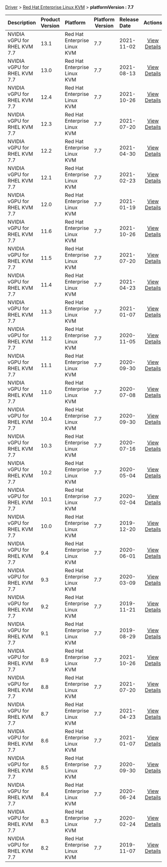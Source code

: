 
[Driver](/README.md)  >  [Red Hat Enterprise Linux KVM](/index/Driver/Red_Hat_Enterprise_Linux_KVM.md)  >  **platformVersion : 7.7**



| Description            | Product Version    | Platform                | Platform Version           | Release Date           |             Actions              |
| ---------------------- | :----------------- | :---------------------- | -------------------------- | :--------------------- | :------------------------------: |
| NVIDIA vGPU for RHEL KVM 7.7 | 13.1 | Red Hat Enterprise Linux KVM | 7.7 | 2021-11-02 | [View Details](/details/a316cc_NVIDIA_vGPU_for_RHEL_KVM_7.7.md) |
| NVIDIA vGPU for RHEL KVM 7.7 | 13.0 | Red Hat Enterprise Linux KVM | 7.7 | 2021-08-13 | [View Details](/details/0f0cdc_NVIDIA_vGPU_for_RHEL_KVM_7.7.md) |
| NVIDIA vGPU for RHEL KVM 7.7 | 12.4 | Red Hat Enterprise Linux KVM | 7.7 | 2021-10-26 | [View Details](/details/d73ded_NVIDIA_vGPU_for_RHEL_KVM_7.7.md) |
| NVIDIA vGPU for RHEL KVM 7.7 | 12.3 | Red Hat Enterprise Linux KVM | 7.7 | 2021-07-20 | [View Details](/details/aff2c8_NVIDIA_vGPU_for_RHEL_KVM_7.7.md) |
| NVIDIA vGPU for RHEL KVM 7.7 | 12.2 | Red Hat Enterprise Linux KVM | 7.7 | 2021-04-30 | [View Details](/details/366ea4_NVIDIA_vGPU_for_RHEL_KVM_7.7.md) |
| NVIDIA vGPU for RHEL KVM 7.7 | 12.1 | Red Hat Enterprise Linux KVM | 7.7 | 2021-02-23 | [View Details](/details/0a6364_NVIDIA_vGPU_for_RHEL_KVM_7.7.md) |
| NVIDIA vGPU for RHEL KVM 7.7 | 12.0 | Red Hat Enterprise Linux KVM | 7.7 | 2021-01-19 | [View Details](/details/b85e7c_NVIDIA_vGPU_for_RHEL_KVM_7.7.md) |
| NVIDIA vGPU for RHEL KVM 7.7 | 11.6 | Red Hat Enterprise Linux KVM | 7.7 | 2021-10-26 | [View Details](/details/3d2384_NVIDIA_vGPU_for_RHEL_KVM_7.7.md) |
| NVIDIA vGPU for RHEL KVM 7.7 | 11.5 | Red Hat Enterprise Linux KVM | 7.7 | 2021-07-20 | [View Details](/details/44fa20_NVIDIA_vGPU_for_RHEL_KVM_7.7.md) |
| NVIDIA vGPU for RHEL KVM 7.7 | 11.4 | Red Hat Enterprise Linux KVM | 7.7 | 2021-04-23 | [View Details](/details/31f2da_NVIDIA_vGPU_for_RHEL_KVM_7.7.md) |
| NVIDIA vGPU for RHEL KVM 7.7 | 11.3 | Red Hat Enterprise Linux KVM | 7.7 | 2021-01-07 | [View Details](/details/023040_NVIDIA_vGPU_for_RHEL_KVM_7.7.md) |
| NVIDIA vGPU for RHEL KVM 7.7 | 11.2 | Red Hat Enterprise Linux KVM | 7.7 | 2020-11-05 | [View Details](/details/d2962e_NVIDIA_vGPU_for_RHEL_KVM_7.7.md) |
| NVIDIA vGPU for RHEL KVM 7.7 | 11.1 | Red Hat Enterprise Linux KVM | 7.7 | 2020-09-30 | [View Details](/details/4a97a2_NVIDIA_vGPU_for_RHEL_KVM_7.7.md) |
| NVIDIA vGPU for RHEL KVM 7.7 | 11.0 | Red Hat Enterprise Linux KVM | 7.7 | 2020-07-08 | [View Details](/details/56bb9e_NVIDIA_vGPU_for_RHEL_KVM_7.7.md) |
| NVIDIA vGPU for RHEL KVM 7.7 | 10.4 | Red Hat Enterprise Linux KVM | 7.7 | 2020-09-30 | [View Details](/details/2fc390_NVIDIA_vGPU_for_RHEL_KVM_7.7.md) |
| NVIDIA vGPU for RHEL KVM 7.7 | 10.3 | Red Hat Enterprise Linux KVM | 7.7 | 2020-07-16 | [View Details](/details/ee5364_NVIDIA_vGPU_for_RHEL_KVM_7.7.md) |
| NVIDIA vGPU for RHEL KVM 7.7 | 10.2 | Red Hat Enterprise Linux KVM | 7.7 | 2020-05-04 | [View Details](/details/4d4c17_NVIDIA_vGPU_for_RHEL_KVM_7.7.md) |
| NVIDIA vGPU for RHEL KVM 7.7 | 10.1 | Red Hat Enterprise Linux KVM | 7.7 | 2020-02-04 | [View Details](/details/cc311a_NVIDIA_vGPU_for_RHEL_KVM_7.7.md) |
| NVIDIA vGPU for RHEL KVM 7.7 | 10.0 | Red Hat Enterprise Linux KVM | 7.7 | 2019-12-20 | [View Details](/details/9d7520_NVIDIA_vGPU_for_RHEL_KVM_7.7.md) |
| NVIDIA vGPU for RHEL KVM 7.7 | 9.4 | Red Hat Enterprise Linux KVM | 7.7 | 2020-06-01 | [View Details](/details/01f8d5_NVIDIA_vGPU_for_RHEL_KVM_7.7.md) |
| NVIDIA vGPU for RHEL KVM 7.7 | 9.3 | Red Hat Enterprise Linux KVM | 7.7 | 2020-03-09 | [View Details](/details/4c850b_NVIDIA_vGPU_for_RHEL_KVM_7.7.md) |
| NVIDIA vGPU for RHEL KVM 7.7 | 9.2 | Red Hat Enterprise Linux KVM | 7.7 | 2019-11-21 | [View Details](/details/bef1f7_NVIDIA_vGPU_for_RHEL_KVM_7.7.md) |
| NVIDIA vGPU for RHEL KVM 7.7 | 9.1 | Red Hat Enterprise Linux KVM | 7.7 | 2019-08-29 | [View Details](/details/f51b1d_NVIDIA_vGPU_for_RHEL_KVM_7.7.md) |
| NVIDIA vGPU for RHEL KVM 7.7 | 8.9 | Red Hat Enterprise Linux KVM | 7.7 | 2021-10-26 | [View Details](/details/89d587_NVIDIA_vGPU_for_RHEL_KVM_7.7.md) |
| NVIDIA vGPU for RHEL KVM 7.7 | 8.8 | Red Hat Enterprise Linux KVM | 7.7 | 2021-07-20 | [View Details](/details/6c81f2_NVIDIA_vGPU_for_RHEL_KVM_7.7.md) |
| NVIDIA vGPU for RHEL KVM 7.7 | 8.7 | Red Hat Enterprise Linux KVM | 7.7 | 2021-04-23 | [View Details](/details/17b8e2_NVIDIA_vGPU_for_RHEL_KVM_7.7.md) |
| NVIDIA vGPU for RHEL KVM 7.7 | 8.6 | Red Hat Enterprise Linux KVM | 7.7 | 2021-01-07 | [View Details](/details/9614a2_NVIDIA_vGPU_for_RHEL_KVM_7.7.md) |
| NVIDIA vGPU for RHEL KVM 7.7 | 8.5 | Red Hat Enterprise Linux KVM | 7.7 | 2020-09-30 | [View Details](/details/ccb3a2_NVIDIA_vGPU_for_RHEL_KVM_7.7.md) |
| NVIDIA vGPU for RHEL KVM 7.7 | 8.4 | Red Hat Enterprise Linux KVM | 7.7 | 2020-06-24 | [View Details](/details/72c95c_NVIDIA_vGPU_for_RHEL_KVM_7.7.md) |
| NVIDIA vGPU for RHEL KVM 7.7 | 8.3 | Red Hat Enterprise Linux KVM | 7.7 | 2020-02-24 | [View Details](/details/1ea81e_NVIDIA_vGPU_for_RHEL_KVM_7.7.md) |
| NVIDIA vGPU for RHEL KVM 7.7 | 8.2 | Red Hat Enterprise Linux KVM | 7.7 | 2019-11-07 | [View Details](/details/c46031_NVIDIA_vGPU_for_RHEL_KVM_7.7.md) |
